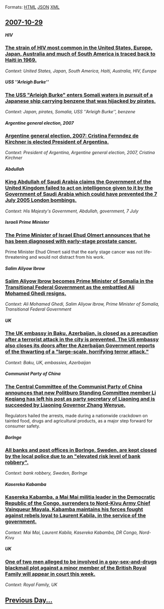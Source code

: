 
Formats: [HTML](2007/10/29/index.html)  [JSON](2007/10/29/index.json)  [XML](2007/10/29/index.xml)  

## [2007-10-29](/news/2007/10/29/index.md)

##### HIV
### [ The strain of HIV most common in the United States, Europe, Japan, Australia and much of South America is traced back to Haiti in 1969. ](/news/2007/10/29/the-strain-of-hiv-most-common-in-the-united-states-europe-japan-australia-and-much-of-south-america-is-traced-back-to-haiti-in-1969.md)
_Context: United States, Japan, South America, Haiti, Australia, HIV, Europe_

##### USS ''Arleigh Burke''
### [ The USS "Arleigh Burke" enters Somali waters in pursuit of a Japanese ship carrying benzene that was hijacked by pirates. ](/news/2007/10/29/the-uss-arleigh-burke-enters-somali-waters-in-pursuit-of-a-japanese-ship-carrying-benzene-that-was-hijacked-by-pirates.md)
_Context: Japan, pirates, Somalia, USS ''Arleigh Burke'', benzene_

##### Argentine general election, 2007
### [ Argentine general election, 2007: Cristina Fernndez de Kirchner is elected President of Argentina. ](/news/2007/10/29/argentine-general-election-2007-cristina-fernandez-de-kirchner-is-elected-president-of-argentina.md)
_Context: President of Argentina, Argentine general election, 2007, Cristina Kirchner_

##### Abdullah
### [ King Abdullah of Saudi Arabia claims the Government of the United Kingdom failed to act on intelligence given to it by the Government of Saudi Arabia which could have prevented the 7 July 2005 London bombings. ](/news/2007/10/29/king-abdullah-of-saudi-arabia-claims-the-government-of-the-united-kingdom-failed-to-act-on-intelligence-given-to-it-by-the-government-of-sa.md)
_Context: His Majesty's Government, Abdullah, government, 7 July_

##### Israeli Prime Minister
### [ The Prime Minister of Israel Ehud Olmert announces that he has been diagnosed with early-stage prostate cancer. ](/news/2007/10/29/the-prime-minister-of-israel-ehud-olmert-announces-that-he-has-been-diagnosed-with-early-stage-prostate-cancer.md)
Prime Minister Ehud Olmert said that the early stage cancer was not life-threatening and would not distract from his work.

##### Salim Aliyow Ibrow
### [ Salim Aliyow Ibrow becomes Prime Minister of Somalia in the Transitional Federal Government as the embattled Ali Mohamed Ghedi resigns. ](/news/2007/10/29/salim-aliyow-ibrow-becomes-prime-minister-of-somalia-in-the-transitional-federal-government-as-the-embattled-ali-mohamed-ghedi-resigns.md)
_Context: Ali Mohamed Ghedi, Salim Aliyow Ibrow, Prime Minister of Somalia, Transitional Federal Government_

##### UK
### [ The UK embassy in Baku, Azerbaijan, is closed as a precaution after a terrorist attack in the city is prevented. The US embassy also closes its doors after the Azerbaijan Government reports of the thwarting of a "large-scale, horrifying terror attack." ](/news/2007/10/29/the-uk-embassy-in-baku-azerbaijan-is-closed-as-a-precaution-after-a-terrorist-attack-in-the-city-is-prevented-the-us-embassy-also-closes.md)
_Context: Baku, UK, embassies, Azerbaijan_

##### Communist Party of China
### [ The Central Committee of the Communist Party of China announces that new Politburo Standing Committee member Li Keqiang has left his post as party secretary of Liaoning and is succeeded by Liaoning Governor Zhang Wenyue. ](/news/2007/10/29/the-central-committee-of-the-communist-party-of-china-announces-that-new-politburo-standing-committee-member-li-keqiang-has-left-his-post-a.md)
Regulators hailed the arrests, made during a nationwide crackdown on tainted food, drugs and agricultural products, as a major step forward for consumer safety.

##### Borlnge
### [ All banks and post offices in Borlnge, Sweden, are kept closed by the local police due to an "elevated risk level of bank robbery". ](/news/2007/10/29/all-banks-and-post-offices-in-borlange-sweden-are-kept-closed-by-the-local-police-due-to-an-elevated-risk-level-of-bank-robbery.md)
_Context: bank robbery, Sweden, Borlnge_

##### Kasereka Kabamba
### [ Kasereka Kabamba, a Mai Mai militia leader in the Democratic Republic of the Congo, surrenders to Nord-Kivu Army Chief Vainqueur Mayala. Kabamba maintains his forces fought against rebels loyal to Laurent Kabila, in the service of the government. ](/news/2007/10/29/kasereka-kabamba-a-mai-mai-militia-leader-in-the-democratic-republic-of-the-congo-surrenders-to-nord-kivu-army-chief-vainqueur-mayala-ka.md)
_Context: Mai Mai, Laurent Kabila, Kasereka Kabamba, DR Congo, Nord-Kivu_

##### UK
### [ One of two men alleged to be involved in a gay-sex-and-drugs blackmail plot against a minor member of the British Royal Family will appear in court this week. ](/news/2007/10/29/one-of-two-men-alleged-to-be-involved-in-a-gay-sex-and-drugs-blackmail-plot-against-a-minor-member-of-the-british-royal-family-will-appear.md)
_Context: Royal Family, UK_

## [Previous Day...](/news/2007/10/28/index.md)

